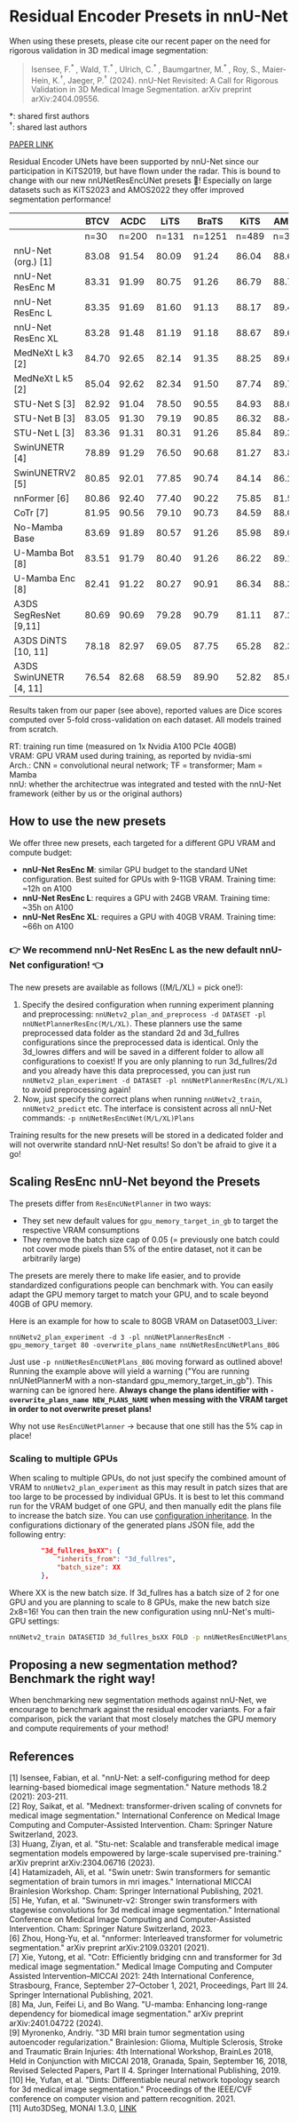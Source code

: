 # Residual Encoder Presets in nnU-Net

When using these presets, please cite our recent paper on the need for rigorous validation in 3D medical image segmentation:

> Isensee, F.<sup>* </sup>, Wald, T.<sup>* </sup>, Ulrich, C.<sup>* </sup>, Baumgartner, M.<sup>* </sup>, Roy, S., Maier-Hein, K.<sup>†</sup>, Jaeger, P.<sup>†</sup> (2024). nnU-Net Revisited: A Call for Rigorous Validation in 3D Medical Image Segmentation. arXiv preprint arXiv:2404.09556.

*: shared first authors\
<sup>†</sup>: shared last authors

[PAPER LINK](https://arxiv.org/pdf/2404.09556.pdf)


Residual Encoder UNets have been supported by nnU-Net since our participation in KiTS2019, but have flown under the radar.
This is bound to change with our new nnUNetResEncUNet presets :raised_hands:! Especially on large datasets such as KiTS2023 and AMOS2022 
they offer improved segmentation performance!

|                        | BTCV  | ACDC  | LiTS  | BraTS | KiTS  | AMOS  |  VRAM |  RT | Arch. | nnU |
|------------------------|-------|-------|-------|-------|-------|-------|-------|-----|-------|-----|
|                        | n=30  | n=200 | n=131 | n=1251| n=489 | n=360 |       |     |       |     |
| nnU-Net (org.) [1]     | 83.08 | 91.54 | 80.09 | 91.24 | 86.04 | 88.64 |  7.70 |  9  |  CNN  | Yes |
| nnU-Net ResEnc M       | 83.31 | 91.99 | 80.75 | 91.26 | 86.79 | 88.77 |  9.10 |  12 |  CNN  | Yes |
| nnU-Net ResEnc L       | 83.35 | 91.69 | 81.60 | 91.13 | 88.17 | 89.41 | 22.70 |  35 |  CNN  | Yes |
| nnU-Net ResEnc XL      | 83.28 | 91.48 | 81.19 | 91.18 | 88.67 | 89.68 | 36.60 |  66 |  CNN  | Yes |
| MedNeXt L k3 [2]       | 84.70 | 92.65 | 82.14 | 91.35 | 88.25 | 89.62 | 17.30 |  68 |  CNN  | Yes |
| MedNeXt L k5 [2]       | 85.04 | 92.62 | 82.34 | 91.50 | 87.74 | 89.73 | 18.00 | 233 |  CNN  | Yes |
| STU-Net S [3]          | 82.92 | 91.04 | 78.50 | 90.55 | 84.93 | 88.08 |  5.20 |  10 |  CNN  | Yes |
| STU-Net B [3]          | 83.05 | 91.30 | 79.19 | 90.85 | 86.32 | 88.46 |  8.80 |  15 |  CNN  | Yes |
| STU-Net L [3]          | 83.36 | 91.31 | 80.31 | 91.26 | 85.84 | 89.34 | 26.50 |  51 |  CNN  | Yes |
| SwinUNETR [4]          | 78.89 | 91.29 | 76.50 | 90.68 | 81.27 | 83.81 | 13.10 |  15 |   TF  | Yes |
| SwinUNETRV2 [5]        | 80.85 | 92.01 | 77.85 | 90.74 | 84.14 | 86.24 | 13.40 |  15 |   TF  | Yes |
| nnFormer [6]           | 80.86 | 92.40 | 77.40 | 90.22 | 75.85 | 81.55 |  5.70 |  8  |   TF  | Yes |
| CoTr [7]               | 81.95 | 90.56 | 79.10 | 90.73 | 84.59 | 88.02 |  8.20 |  18 |   TF  | Yes |
| No-Mamba Base          | 83.69 | 91.89 | 80.57 | 91.26 | 85.98 | 89.04 |  12.0 |  24 |  CNN  | Yes |
| U-Mamba Bot [8]        | 83.51 | 91.79 | 80.40 | 91.26 | 86.22 | 89.13 | 12.40 |  24 |  Mam  | Yes |
| U-Mamba Enc [8]        | 82.41 | 91.22 | 80.27 | 90.91 | 86.34 | 88.38 | 24.90 |  47 |  Mam  | Yes |
| A3DS SegResNet [9,11]  | 80.69 | 90.69 | 79.28 | 90.79 | 81.11 | 87.27 | 20.00 |  22 |  CNN  |  No |
| A3DS DiNTS [10, 11]    | 78.18 | 82.97 | 69.05 | 87.75 | 65.28 | 82.35 | 29.20 |  16 |  CNN  |  No |
| A3DS SwinUNETR [4, 11] | 76.54 | 82.68 | 68.59 | 89.90 | 52.82 | 85.05 | 34.50 |  9  |   TF  |  No |

Results taken from our paper (see above), reported values are Dice scores computed over 5-fold cross-validation on each 
dataset. All models trained from scratch.

RT: training run time (measured on 1x Nvidia A100 PCIe 40GB)\
VRAM: GPU VRAM used during training, as reported by nvidia-smi\
Arch.: CNN = convolutional neural network; TF = transformer; Mam = Mamba\
nnU: whether the architectrue was integrated and tested with the nnU-Net framework (either by us or the original authors)

## How to use the new presets

We offer three new presets, each targeted for a different GPU VRAM and compute budget:
- **nnU-Net ResEnc M**: similar GPU budget to the standard UNet configuration. Best suited for GPUs with 9-11GB VRAM. Training time: ~12h on A100
- **nnU-Net ResEnc L**: requires a GPU with 24GB VRAM. Training time: ~35h on A100
- **nnU-Net ResEnc XL**: requires a GPU with 40GB VRAM. Training time: ~66h on A100

### **:point_right: We recommend **nnU-Net ResEnc L** as the new default nnU-Net configuration! :point_left:**

The new presets are available as follows ((M/L/XL) = pick one!):
1. Specify the desired configuration when running experiment planning and preprocessing: 
`nnUNetv2_plan_and_preprocess -d DATASET -pl nnUNetPlannerResEnc(M/L/XL)`. These planners use the same preprocessed
data folder as the standard 2d and 3d_fullres configurations since the preprocessed data is identical. Only the
3d_lowres differs and will be saved in a different folder to allow all configurations to coexist! If you are only 
planning to run 3d_fullres/2d and you already have this data preprocessed, you can just run 
`nnUNetv2_plan_experiment -d DATASET -pl nnUNetPlannerResEnc(M/L/XL)` to avoid preprocessing again! 
2. Now, just specify the correct plans when running `nnUNetv2_train`, `nnUNetv2_predict` etc. The interface is 
consistent across all nnU-Net commands: `-p nnUNetResEncUNet(M/L/XL)Plans`  

Training results for the new presets will be stored in a dedicated folder and will not overwrite standard nnU-Net 
results! So don't be afraid to give it a go!

## Scaling ResEnc nnU-Net beyond the Presets
The presets differ from `ResEncUNetPlanner` in two ways:
- They set new default values for `gpu_memory_target_in_gb` to target the respective VRAM consumptions
- They remove the batch size cap of 0.05 (= previously one batch could not cover mode pixels than 5% of the entire dataset, not it can be arbitrarily large)

The presets are merely there to make life easier, and to provide standardized configurations people can benchmark with.
You can easily adapt the GPU memory target to match your GPU, and to scale beyond 40GB of GPU memory. 

Here is an example for how to scale to 80GB VRAM on Dataset003_Liver:

`nnUNetv2_plan_experiment -d 3 -pl nnUNetPlannerResEncM -gpu_memory_target 80 -overwrite_plans_name nnUNetResEncUNetPlans_80G`

Just use `-p nnUNetResEncUNetPlans_80G` moving forward as outlined above! Running the example above will yield a 
warning ("You are running nnUNetPlannerM with a non-standard gpu_memory_target_in_gb"). This warning can be ignored here.
**Always change the plans identifier with `-overwrite_plans_name NEW_PLANS_NAME` when messing with the VRAM target in 
order to not overwrite preset plans!**

Why not use `ResEncUNetPlanner` -> because that one still has the 5% cap in place!

### Scaling to multiple GPUs
When scaling to multiple GPUs, do not just specify the combined amount of VRAM to `nnUNetv2_plan_experiment` as this 
may result in patch sizes that are too large to be processed by individual GPUs. It is best to let this command run for 
the VRAM budget of one GPU, and then manually edit the plans file to increase the batch size. You can use [configuration inheritance](explanation_plans_files.md).
In the configurations dictionary of the generated plans JSON file, add the following entry:

```json
        "3d_fullres_bsXX": {
            "inherits_from": "3d_fullres",
            "batch_size": XX
        },
```
Where XX is the new batch size. If 3d_fullres has a batch size of 2 for one GPU and you are planning to scale to 8 GPUs, make the new batch size 2x8=16!
You can then train the new configuration using nnU-Net's multi-GPU settings:

```bash
nnUNetv2_train DATASETID 3d_fullres_bsXX FOLD -p nnUNetResEncUNetPlans_80G -num_gpus 8
```

## Proposing a new segmentation method? Benchmark the right way!
When benchmarking new segmentation methods against nnU-Net, we encourage to benchmark against the residual encoder 
variants. For a fair comparison, pick the variant that most closely matches the GPU memory and compute 
requirements of your method!


## References
 [1] Isensee, Fabian, et al. "nnU-Net: a self-configuring method for deep learning-based biomedical image segmentation." Nature methods 18.2 (2021): 203-211.\
 [2] Roy, Saikat, et al. "Mednext: transformer-driven scaling of convnets for medical image segmentation." International Conference on Medical Image Computing and Computer-Assisted Intervention. Cham: Springer Nature Switzerland, 2023.\
 [3] Huang, Ziyan, et al. "Stu-net: Scalable and transferable medical image segmentation models empowered by large-scale supervised pre-training." arXiv preprint arXiv:2304.06716 (2023).\
 [4] Hatamizadeh, Ali, et al. "Swin unetr: Swin transformers for semantic segmentation of brain tumors in mri images." International MICCAI Brainlesion Workshop. Cham: Springer International Publishing, 2021.\
 [5] He, Yufan, et al. "Swinunetr-v2: Stronger swin transformers with stagewise convolutions for 3d medical image segmentation." International Conference on Medical Image Computing and Computer-Assisted Intervention. Cham: Springer Nature Switzerland, 2023.\
 [6] Zhou, Hong-Yu, et al. "nnformer: Interleaved transformer for volumetric segmentation." arXiv preprint arXiv:2109.03201 (2021).\
 [7] Xie, Yutong, et al. "Cotr: Efficiently bridging cnn and transformer for 3d medical image segmentation." Medical Image Computing and Computer Assisted Intervention–MICCAI 2021: 24th International Conference, Strasbourg, France, September 27–October 1, 2021, Proceedings, Part III 24. Springer International Publishing, 2021.\
 [8] Ma, Jun, Feifei Li, and Bo Wang. "U-mamba: Enhancing long-range dependency for biomedical image segmentation." arXiv preprint arXiv:2401.04722 (2024).\
 [9] Myronenko, Andriy. "3D MRI brain tumor segmentation using autoencoder regularization." Brainlesion: Glioma, Multiple Sclerosis, Stroke and Traumatic Brain Injuries: 4th International Workshop, BrainLes 2018, Held in Conjunction with MICCAI 2018, Granada, Spain, September 16, 2018, Revised Selected Papers, Part II 4. Springer International Publishing, 2019.\
 [10] He, Yufan, et al. "Dints: Differentiable neural network topology search for 3d medical image segmentation." Proceedings of the IEEE/CVF conference on computer vision and pattern recognition. 2021.\
 [11] Auto3DSeg, MONAI 1.3.0, [LINK](https://github.com/Project-MONAI/tutorials/tree/ed8854fa19faa49083f48abf25a2c30ab9ac1c6b/auto3dseg)

